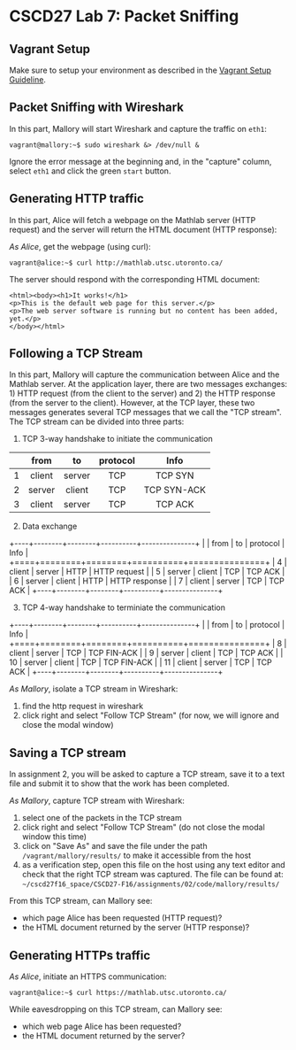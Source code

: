# CSCD27 Lab 7: Packet Sniffing

## Vagrant Setup

Make sure to setup your environment as described in the [Vagrant Setup Guideline](https://github.com/ThierrySans/CSCD27-F16/blob/master/assignments/02/VAGRANT.md).

## Packet Sniffing with Wireshark

In this part, Mallory will start Wireshark and capture the traffic on `eth1`:

```shell
vagrant@mallory:~$ sudo wireshark &> /dev/null &
```

Ignore the error message at the beginning and, in the "capture" column, select `eth1` and click the green `start` button.

## Generating HTTP traffic

In this part, Alice will fetch a webpage on the Mathlab server (HTTP request) and the server will return the HTML document (HTTP response):

*As Alice*, get the webpage (using curl):

```shell
vagrant@alice:~$ curl http://mathlab.utsc.utoronto.ca/
```

The server should respond with the corresponding HTML document:

```shell
<html><body><h1>It works!</h1>
<p>This is the default web page for this server.</p>
<p>The web server software is running but no content has been added, yet.</p>
</body></html>
````

## Following a TCP Stream

In this part, Mallory will capture the communication between Alice and the Mathlab server. At the application layer, there are two messages exchanges: 1) HTTP request (from the client to the server) and 2) the HTTP response (from the server to the client). However, at the TCP layer, these two messages generates several TCP messages that we call the "TCP stream". The TCP stream can be divided into three parts:

1. TCP 3-way handshake to initiate the communication

|    | from   |  to    | protocol |  Info         |
|----|:------:|:------:|:--------:|:-------------:|
|  1 | client | server | TCP      | TCP SYN       |
|  2 | server | client | TCP      | TCP SYN-ACK   |
|  3 | client | server | TCP      | TCP ACK       |

2. Data exchange

+----+--------+--------+----------+---------------+
|    | from   |  to    | protocol |  Info         |
+====+========+========+==========+===============+
|  4 | client | server | HTTP     | HTTP request  |
|  5 | server | client | TCP      | TCP ACK       |
|  6 | server | client | HTTP     | HTTP response |
|  7 | client | server | TCP      | TCP ACK       |
+----+--------+--------+----------+---------------+

3. TCP 4-way handshake to terminiate the communication

+----+--------+--------+----------+---------------+
|    | from   |  to    | protocol |  Info         |
+====+========+========+==========+===============+
|  8 | client | server | TCP      | TCP FIN-ACK   |
|  9 | server | client | TCP      | TCP ACK       |
| 10 | server | client | TCP      | TCP FIN-ACK   |
| 11 | client | server | TCP      | TCP ACK       |
+----+--------+--------+----------+---------------+

*As Mallory*, isolate a TCP stream in Wireshark:

1. find the http request in wireshark
2. click right and select "Follow TCP Stream" (for now, we will ignore and close the modal window)

## Saving a TCP stream

In assignment 2, you will be asked to capture a TCP stream, save it to a text file and submit it to show that the work has been completed.

*As Mallory*, capture TCP stream with Wireshark:

1. select one of the packets in the TCP stream
2. click right and select "Follow TCP Stream" (do not close the modal window this time)
3. click on "Save As" and save the file under the path `/vagrant/mallory/results/` to make it accessible from the host
4. as a verification step, open this file on the host using any text editor and check that the right TCP stream was captured. The file can be found at: `~/cscd27f16_space/CSCD27-F16/assignments/02/code/mallory/results/`

From this TCP stream, can Mallory see:

- which page Alice has been requested (HTTP request)?
- the HTML document returned by the server (HTTP response)?

## Generating HTTPs traffic

*As Alice*, initiate an HTTPS communication:

```shell
vagrant@alice:~$ curl https://mathlab.utsc.utoronto.ca/
```

While eavesdropping on this TCP stream, can Mallory see:

- which web page Alice has been requested?
- the HTML document returned by the server?


